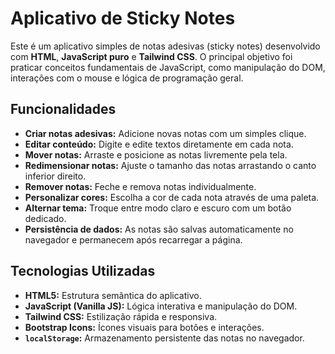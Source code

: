 # Aplicativo de Sticky Notes

 Este é um aplicativo simples de notas adesivas (sticky notes) desenvolvido com **HTML**, **JavaScript puro** e **Tailwind CSS**. O principal objetivo foi praticar conceitos fundamentais de JavaScript, como manipulação do DOM, interações com o mouse e lógica de programação geral.

 ## Funcionalidades

- **Criar notas adesivas:** Adicione novas notas com um simples clique.
- **Editar conteúdo:** Digite e edite textos diretamente em cada nota.
- **Mover notas:** Arraste e posicione as notas livremente pela tela.
- **Redimensionar notas:** Ajuste o tamanho das notas arrastando o canto inferior direito.
- **Remover notas:** Feche e remova notas individualmente.
- **Personalizar cores:** Escolha a cor de cada nota através de uma paleta.
- **Alternar tema:** Troque entre modo claro e escuro com um botão dedicado.
- **Persistência de dados:** As notas são salvas automaticamente no navegador e permanecem após recarregar a página.

 ## Tecnologias Utilizadas

- **HTML5:** Estrutura semântica do aplicativo.
- **JavaScript (Vanilla JS):** Lógica interativa e manipulação do DOM.
- **Tailwind CSS:** Estilização rápida e responsiva.
- **Bootstrap Icons:** Ícones visuais para botões e interações.
- **`localStorage`:** Armazenamento persistente das notas no navegador.
